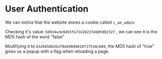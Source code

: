 # User Authentication

We can notice that the website stores a cookie called `i_am_admin`

Checking it's value: `68934a3e9455fa72420237eb05902327` , we can see it is the MD5 hash of the word "false"

Modifiying it to `b326b5062b2f0e69046810717534cb09`, the MD5 hash of "true" gives us a popup with a flag when reloading a page.
